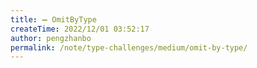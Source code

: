 ```yaml
---
title: ➖ OmitByType
createTime: 2022/12/01 03:52:17
author: pengzhanbo
permalink: /note/type-challenges/medium/omit-by-type/
---
```

